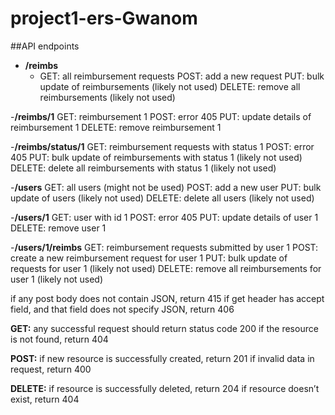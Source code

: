 # project1-ers-Gwanom

##API endpoints
- **/reimbs**
  - GET: all reimbursement requests
POST: add a new request
PUT: bulk update of reimbursements (likely not used)
DELETE: remove all reimbursements (likely not used)

-**/reimbs/1**
GET: reimbursement 1
POST: error 405
PUT: update details of reimbursement 1
DELETE: remove reimbursement 1

-**/reimbs/status/1**
GET: reimbursement requests with status 1
POST: error 405
PUT: bulk update of reimbursements with status 1 (likely not used)
DELETE: delete all reimbursements with status 1 (likely not used)

-**/users**
GET: all users (might not be used)
POST: add a new user
PUT: bulk update of users (likely not used)
DELETE: delete all users (likely not used)

-**/users/1**
GET: user with id 1
POST: error 405
PUT: update details of user 1
DELETE: remove user 1

-**/users/1/reimbs**
GET: reimbursement requests submitted by user 1
POST: create a new reimbursement request for user 1
PUT: bulk update of requests for user 1 (likely not used)
DELETE: remove all reimbursements for user 1 (likely not used)



if any post body does not contain JSON, return 415
if get header has accept field, and that field does not specify JSON, return 406

**GET:**
any successful request should return status code 200
if the resource is not found, return 404

**POST:**
if new resource is successfully created, return 201
if invalid data in request, return 400

**DELETE:**
if resource is successfully deleted, return 204
if resource doesn’t exist, return 404
